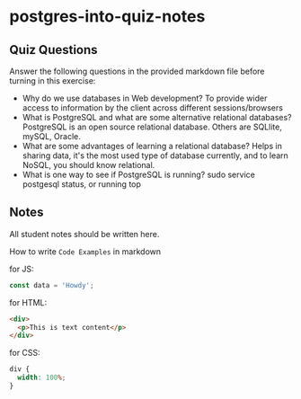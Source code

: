 # postgres-into-quiz-notes

## Quiz Questions

Answer the following questions in the provided markdown file before turning in this exercise:

- Why do we use databases in Web development?
  To provide wider access to information by the client across different sessions/browsers
- What is PostgreSQL and what are some alternative relational databases?
  PostgreSQL is an open source relational database. Others are SQLlite, mySQL, Oracle.
- What are some advantages of learning a relational database?
  Helps in sharing data, it's the most used type of database currently, and to learn NoSQL, you should know relational.
- What is one way to see if PostgreSQL is running?
  sudo service postgesql status, or running top

## Notes

All student notes should be written here.

How to write `Code Examples` in markdown

for JS:

```javascript
const data = 'Howdy';
```

for HTML:

```html
<div>
  <p>This is text content</p>
</div>
```

for CSS:

```css
div {
  width: 100%;
}
```
